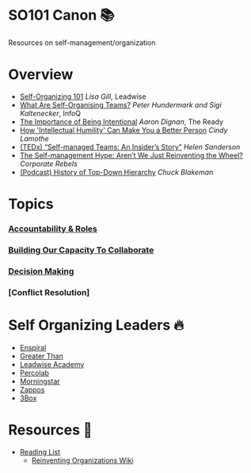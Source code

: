 # SO101 Canon :books:
Resources on self-management/organization

# Overview
* [Self-Organizing 101](https://journal.leadwise.co/self-organizing-101-26c283900d79) *Lisa Gill*, Leadwise
* [What Are Self-Organising Teams?](https://www.infoq.com/articles/what-are-self-organising-teams) *Peter Hundermark and Sigi Kaltenecker*, InfoQ
* [The Importance of Being Intentional](https://medium.com/the-ready/the-biggest-obstacle-to-the-future-of-work-caf7a3151619) *Aaron Dignan*, The Ready
* [How 'Intellectual Humility' Can Make You a Better Person](https://www.thecut.com/2017/02/how-intellectual-humility-can-make-you-a-better-person.html)  *Cindy Lamothe*
* [(TEDx) “Self-managed Teams: An Insider’s Story”](https://www.youtube.com/watch?v=oRBMfO8DC0A) *Helen Sanderson*
* [The Self-management Hype: Aren’t We Just Reinventing the Wheel?](https://corporate-rebels.com/reinventing-the-wheel/) *Corporate Rebels*
* [(Podcast) History of Top-Down Hierarchy](http://leadermorphosis.co/ep-22-chuck-blakeman-on-rehumanising-organisations) _Chuck Blakeman_

# Topics
### [Accountability & Roles](https://github.com/sprrtely/so101_canon/wiki/SO101:-Accountability)
### [Building Our Capacity To Collaborate](https://github.com/sprrtely/so101_canon/wiki/SO101:-Collaboration)
### [Decision Making](https://github.com/sprrtely/so101_canon/wiki/SO101:-Collaborative-Decision-Making)
### [Conflict Resolution]


# Self Organizing Leaders :fire:
* [Enspiral](https://enspiral.com/)
* [Greater Than](https://www.greaterthan.works/)
* [Leadwise Academy](https://academy.leadwise.co)
* [Percolab](http://www.percolab.com/en/self-management-roles-and-process-design/)
* [Morningstar](https://hbr.org/2011/12/first-lets-fire-all-the-managers)
* [Zappos](https://www.zapposinsights.com/about/holacracy)
* [3Box](https://medium.com/3box/3box-culture-a-team-community-and-company-595004959b61)


# Resources :thinking:
* [Reading List](https://github.com/sprrtely/so101_canon/wiki/SO-Reading-List)
  * [Reinventing Organizations Wiki](http://www.reinventingorganizationswiki.com)

